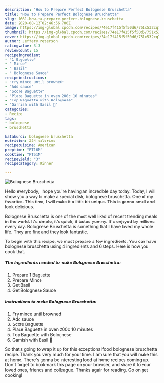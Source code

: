 ```yaml
---
description: "How to Prepare Perfect Bolognese Bruschetta"
title: "How to Prepare Perfect Bolognese Bruschetta"
slug: 1661-how-to-prepare-perfect-bolognese-bruschetta
date: 2020-08-13T02:46:56.700Z
image: https://img-global.cpcdn.com/recipes/74e17f415f5f50d6/751x532cq70/bolognese-bruschetta-recipe-main-photo.jpg
thumbnail: https://img-global.cpcdn.com/recipes/74e17f415f5f50d6/751x532cq70/bolognese-bruschetta-recipe-main-photo.jpg
cover: https://img-global.cpcdn.com/recipes/74e17f415f5f50d6/751x532cq70/bolognese-bruschetta-recipe-main-photo.jpg
author: Jeffery Peterson
ratingvalue: 3.3
reviewcount: 15
recipeingredient:
- "1 Baguette"
- " Mince"
- " Basil"
- " Bolognese Sauce"
recipeinstructions:
- "Fry mince until browned"
- "Add sauce"
- "Score Baguette"
- "Place Baguette in oven 200c 10 minutes"
- "Top Baguette with Bolognese"
- "Garnish with Basil 🌿"
categories:
- Recipe
tags:
- bolognese
- bruschetta

katakunci: bolognese bruschetta 
nutrition: 284 calories
recipecuisine: American
preptime: "PT16M"
cooktime: "PT51M"
recipeyield: "3"
recipecategory: Dinner

---
```



![Bolognese Bruschetta](https://img-global.cpcdn.com/recipes/74e17f415f5f50d6/751x532cq70/bolognese-bruschetta-recipe-main-photo.jpg)

Hello everybody, I hope you're having an incredible day today. Today, I will show you a way to make a special dish, bolognese bruschetta. One of my favorites. This time, I will make it a little bit unique. This is gonna smell and look delicious.



Bolognese Bruschetta is one of the most well liked of recent trending meals in the world. It's simple, it's quick, it tastes yummy. It's enjoyed by millions every day. Bolognese Bruschetta is something that I have loved my whole life. They are fine and they look fantastic.


To begin with this recipe, we must prepare a few ingredients. You can have bolognese bruschetta using 4 ingredients and 6 steps. Here is how you cook that.

<!--inarticleads1-->

##### The ingredients needed to make Bolognese Bruschetta:

1. Prepare 1 Baguette
1. Prepare  Mince
1. Get  Basil
1. Get  Bolognese Sauce




<!--inarticleads2-->

##### Instructions to make Bolognese Bruschetta:

1. Fry mince until browned
1. Add sauce
1. Score Baguette
1. Place Baguette in oven 200c 10 minutes
1. Top Baguette with Bolognese
1. Garnish with Basil 🌿




So that's going to wrap it up for this exceptional food bolognese bruschetta recipe. Thank you very much for your time. I am sure that you will make this at home. There's gonna be interesting food at home recipes coming up. Don't forget to bookmark this page on your browser, and share it to your loved ones, friends and colleague. Thanks again for reading. Go on get cooking!
